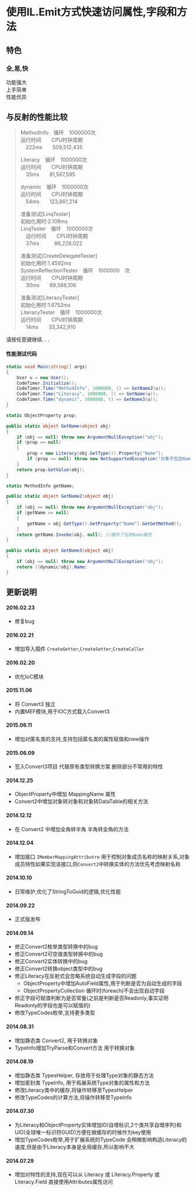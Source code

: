 # 使用IL.Emit方式快速访问属性,字段和方法   

## 特色  
### 全,易,快
功能强大  
上手简单  
性能优异  

## 与反射的性能比较  


>MethodInfo　循环　1000000次  
>运行时间　　CPU时钟周期  
>　222ms　　509,512,435  
>  
>Literacy　循环　1000000次  
>运行时间　　CPU时钟周期  
>　35ms　　81,567,595  
>  
>dynamic　循环　1000000次  
>运行时间　　CPU时钟周期  
>　54ms　　123,861,214  
>
>
>准备测试[LinqTester]  
>初始化用时:2.108ms  
>LinqTester　循环　1000000次  
>　运行时间　　CPU时钟周期  
>　37ms　　　86,228,022　  
>  
>准备测试[CreateDelegateTester]  
>初始化用时:1.4592ms  
>SystemReflectionTester　循环　1000000　次  
>运行时间　　CPU时钟周期  
>　30ms　　69,588,106　  
>  
>准备测试[LiteracyTester]  
>初始化用时:1.6752ms  
>LiteracyTester　循环　1000000次  
>运行时间　　CPU时钟周期  
>　14ms　　33,342,910　  


请按任意键继续. . .

#### 性能测试代码
```csharp
static void Main(string[] args)
{
    User u = new User();
    CodeTimer.Initialize();
    CodeTimer.Time("MethodInfo", 1000000, () => GetName2(u));
    CodeTimer.Time("Literacy", 1000000, () => GetName(u));
    CodeTimer.Time("dynamic", 1000000, () => GetName3(u));
}

static ObjectProperty prop;

public static object GetName(object obj)
{
    if (obj == null) throw new ArgumentNullException("obj");
    if (prop == null)
    {
        prop = new Literacy(obj.GetType()).Property["Name"];
        if (prop == null) throw new NotSupportedException("对象不包含Name属性");
    }
    return prop.GetValue(obj);
}

static MethodInfo getName;

public static object GetName2(object obj)
{
    if (obj == null) throw new ArgumentNullException("obj");
    if (getName == null)
    {
        getName = obj.GetType().GetProperty("Name").GetGetMethod();
    }
    return getName.Invoke(obj, null); //缓存了反射Name属性
}

public static object GetName3(object obj)
{
    if (obj == null) throw new ArgumentNullException("obj");
    return ((dynamic)obj).Name;
}
```

## 更新说明  
#### 2016.02.23  
* 修复bug  

#### 2016.02.21  
* 增加导入插件 `CreateGetter`,`CreateSetter`,`CreateCaller`

#### 2016.02.20  
* 优化IoC模块  

#### 2015.11.06
* 将 Convert3 独立  
* 内置MEF模块,用于IOC方式载入Convert3  

#### 2015.06.11  
* 增加对匿名类的支持,支持包括匿名类的属性赋值和new操作  

#### 2015.06.09  
* 签入Convert3项目 代替原有类型转换方案 删除部分不常用的特性  

#### 2014.12.25  
* ObjectProperty中增加 MappingName 属性  
* Convert2中增加对象转对象和对象转DataTable的相关方法  

#### 2014.12.12
* 在 Convert2 中增加全角转半角 半角转全角的方法  

#### 2014.12.04
* 增加接口 `IMemberMappingAttributre` 用于控制对象成员名称的映射关系,对象成员特性如果实现该接口,则`Convert2`中转换实体的方法优先考虑映射名称

#### 2014.10.10
* 日常维护,优化了StringToGuid的逻辑,优化性能

#### 2014.09.22  
* 正式版发布

#### 2014.09.14  
* 修正Convert2枚举类型转换中的bug
* 修正Convert2可空值类型转换中的bug
* 修正Convert2实体转换中的bug
* 修正Convert2转换object类型中的bug
* 修正Literacy在反射式会忽略系统自动生成字段的问题
  * ObjectProperty中增加AutoField属性,用于判断是否为自动生成的字段
  * ObjectPropertyCollection 循环时(foreach)不会出现自动字段
* 修正字段可赋值判断为是否常量(之前是判断是否Readonly,事实证明Readonly的字段也是可以赋值的)
* 修改TypeCodes枚举,支持更多类型

#### 2014.08.31  
* 增加静态类 Convert2, 用于转换对象  
* TypeInfo增加TryParse和Convert方法 用于转换对象   
  
#### 2014.08.19  
* 增加静态类 TypesHelper, 存放用于处理Type对象的静态方法  
* 增加密封类 TypeInfo, 用于拓展系统Type对象的属性和方法  
* 修改Literacy类中的缓存,将操作转移至TypesHelper  
* 修改TypeCodes的计算方法,将操作转移至TypeInfo  
  
#### 2014.07.30  
* 为Literacy和ObjectProperty实体增加ID(自增标识,2个类共享自增序列)和UID(全球唯一标识符GUID)方便在做缓存的时候作为key使用  
* 增加TypeCodes枚举,用于扩展系统的TypeCode 会稍微影响构造Literacy的速度,但是由于Literacy本身是全局缓存,所以影响不大  
  
#### 2014.07.29  
* 增加对特性的支持,现在可以从 Literacy 或 Literacy.Property 或 Literacy.Field 直接使用Attributes属性访问  

